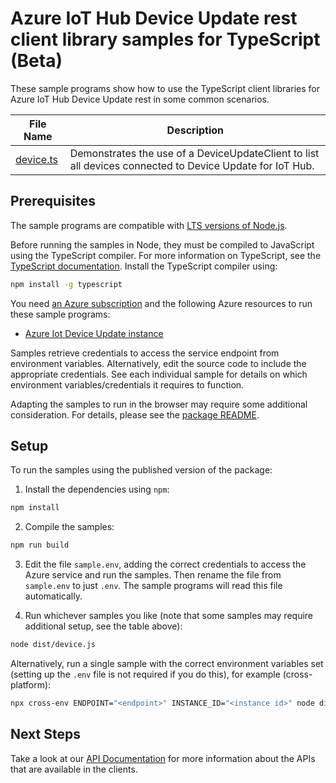 # Azure IoT Hub Device Update rest client library samples for TypeScript (Beta)

These sample programs show how to use the TypeScript client libraries for Azure IoT Hub Device Update rest in some common scenarios.

| **File Name**       | **Description**                                                                                          |
| ------------------- | -------------------------------------------------------------------------------------------------------- |
| [device.ts][device] | Demonstrates the use of a DeviceUpdateClient to list all devices connected to Device Update for IoT Hub. |

## Prerequisites

The sample programs are compatible with [LTS versions of Node.js](https://nodejs.org/about/releases/).

Before running the samples in Node, they must be compiled to JavaScript using the TypeScript compiler. For more information on TypeScript, see the [TypeScript documentation][typescript]. Install the TypeScript compiler using:

```bash
npm install -g typescript
```

You need [an Azure subscription][freesub] and the following Azure resources to run these sample programs:

- [Azure Iot Device Update instance][createinstance_azureiotdeviceupdateinstance]

Samples retrieve credentials to access the service endpoint from environment variables. Alternatively, edit the source code to include the appropriate credentials. See each individual sample for details on which environment variables/credentials it requires to function.

Adapting the samples to run in the browser may require some additional consideration. For details, please see the [package README][package].

## Setup

To run the samples using the published version of the package:

1. Install the dependencies using `npm`:

```bash
npm install
```

2. Compile the samples:

```bash
npm run build
```

3. Edit the file `sample.env`, adding the correct credentials to access the Azure service and run the samples. Then rename the file from `sample.env` to just `.env`. The sample programs will read this file automatically.

4. Run whichever samples you like (note that some samples may require additional setup, see the table above):

```bash
node dist/device.js
```

Alternatively, run a single sample with the correct environment variables set (setting up the `.env` file is not required if you do this), for example (cross-platform):

```bash
npx cross-env ENDPOINT="<endpoint>" INSTANCE_ID="<instance id>" node dist/device.js
```

## Next Steps

Take a look at our [API Documentation][apiref] for more information about the APIs that are available in the clients.

[device]: https://github.com/Azure/azure-sdk-for-js/blob/main/sdk/deviceupdate/iot-device-update-rest/samples/v1-beta/typescript/src/device.ts
[apiref]: https://docs.microsoft.com/rest/api/deviceupdate/2021-06-01-preview/device-update
[freesub]: https://azure.microsoft.com/free/
[createinstance_azureiotdeviceupdateinstance]: https://docs.microsoft.com/azure/iot-hub-device-update/understand-device-update
[package]: https://github.com/Azure/azure-sdk-for-js/tree/main/sdk/deviceupdate/iot-device-update-rest/README.md
[typescript]: https://www.typescriptlang.org/docs/home.html
